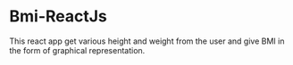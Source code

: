 # Bmi-ReactJs
This react app get various height and weight from the user and give BMI in the form of graphical representation. 
